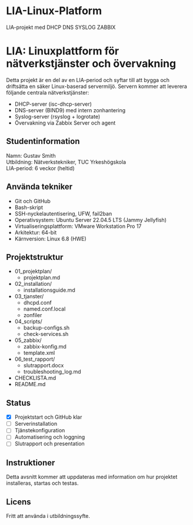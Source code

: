# LIA-Linux-Platform
LIA-projekt med DHCP DNS SYSLOG ZABBIX

# LIA: Linuxplattform för nätverkstjänster och övervakning

Detta projekt är en del av en LIA-period och syftar till att bygga och driftsätta en säker Linux-baserad servermiljö. Servern kommer att leverera följande centrala nätverkstjänster:

- DHCP-server (isc-dhcp-server)
- DNS-server (BIND9) med intern zonhantering
- Syslog-server (rsyslog + logrotate)
- Övervakning via Zabbix Server och agent

## Studentinformation

Namn: Gustav Smith  
Utbildning: Nätverkstekniker, TUC Yrkeshögskola  
LIA-period: 6 veckor (heltid)

## Använda tekniker

- Git och GitHub  
- Bash-skript  
- SSH-nyckelautentisering, UFW, fail2ban  
- Operativsystem: Ubuntu Server 22.04.5 LTS (Jammy Jellyfish)
- Virtualiseringsplattform: VMware Workstation Pro 17
- Arkitektur: 64-bit
- Kärnversion: Linux 6.8 (HWE)

## Projektstruktur

- 01_projektplan/
  - projektplan.md
- 02_installation/
  - installationsguide.md
- 03_tjanster/
  - dhcpd.conf
  - named.conf.local
  - zonfiler
- 04_scripts/
  - backup-configs.sh
  - check-services.sh
- 05_zabbix/
  - zabbix-konfig.md
  - template.xml
- 06_test_rapport/
  - slutrapport.docx
  - troubleshooting_log.md
- CHECKLISTA.md
- README.md


## Status

- [x] Projektstart och GitHub klar  
- [ ] Serverinstallation  
- [ ] Tjänstekonfiguration  
- [ ] Automatisering och loggning  
- [ ] Slutrapport och presentation

## Instruktioner

Detta avsnitt kommer att uppdateras med information om hur projektet installeras, startas och testas.

## Licens

Fritt att använda i utbildningssyfte.
